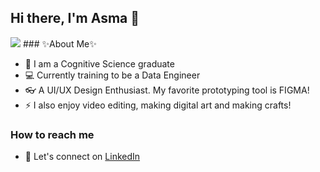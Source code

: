 ## Hi there, I'm Asma 👋
<img src = "https://media1.tenor.com/images/efd8467c907bb0b7d84e4cd27f4cddaa/tenor.gif?itemid=14115823">
### ✨About Me✨

- 🧠 I am a Cognitive Science graduate
- 💻 Currently training to be a Data Engineer
- 👓 A UI/UX Design Enthusiast. My favorite prototyping tool is FIGMA!
- ⚡ I also enjoy video editing, making digital art and making crafts!

### How to reach me
- 🤝 Let's connect on [LinkedIn](https://www.linkedin.com/in/asmasyafiqahj/)

<!--
**asmasyfqh/asmasyfqh** is a ✨ _special_ ✨ repository because its `README.md` (this file) appears on your GitHub profile.

Here are some ideas to get you started:

- 🔭 I’m currently working on ...
- 🌱 I’m currently learning ...
- 👯 I’m looking to collaborate on ...
- 🤔 I’m looking for help with ...
- 💬 Ask me about ...
- 📫 How to reach me: ...
- 😄 Pronouns: ...
- ⚡ Fun fact: ...
-->
